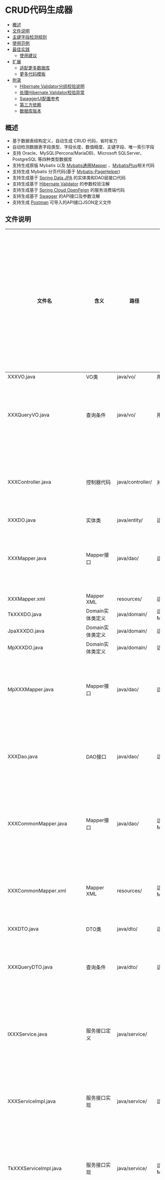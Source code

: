 # CRUD代码生成器

<!-- TOC -->
- [概述](#概述)
- [文件说明](#文件说明)
- [主键字段检测规则](#主键字段检测规则)
- [使用范例](#使用范例)
- [最佳实践](#最佳实践)
  - [使用建议](#使用建议)
- [扩展](#扩展)
  - [适配更多数据库](#适配更多数据库)
  - [更多代码模板](#更多代码模板)
- [附录](#附录)
  - [Hibernate Validator分组校验说明](#hibernate-validator分组校验说明)
  - [处理Hibernate Validator校验异常](#处理hibernate-validator校验异常)
  - [SwaggerUI配置参考](#SwaggerUI配置参考)
  - [第三方依赖](#第三方依赖)
  - [数据库版本](#数据库版本)

<!-- /TOC -->

## 概述
- 基于数据表结构定义，自动生成 CRUD 代码，省时省力
- 自动检测数据表字段类型、字段长度、数值精度、主键字段、唯一索引字段
- 支持 Oracle、MySQL(Percona/MariaDB)、Microsoft SQLServer、PostgreSQL 等四种类型数据库
- 支持生成原版 Mybatis 以及 [Mybatis通用Mapper](https://github.com/abel533/Mapper) 、[MybatisPlus](https://mybatis.plus)相关代码
- 支持生成 Mybatis 分页代码(基于 [Mybatis-PageHelper](https://github.com/pagehelper/Mybatis-PageHelper))
- 支持生成基于 [Spring Data JPA](https://spring.io/projects/spring-data-jpa) 的实体类和DAO层接口代码
- 支持生成基于 [Hibernate Validator](https://hibernate.org/validator/documentation/) 的参数校验注解
- 支持生成基于 [Spring Cloud OpenFeign](https://cloud.spring.io/spring-cloud-openfeign/reference/html/) 的服务消费端代码
- 支持生成基于 [Swagger](https://swagger.io/docs/) 的API接口及参数注解
- 支持生成 [Postman](https://www.postman.com/) 可导入的API接口JSON定义文件

## 文件说明
| 文件名 | 含义 | 路径 | 备注 | 当数据表字段发生变化时是否需要重新生成 | 
|  ----  | ---- |---- |---- | ---- |
| XXXVO.java | VO类| java/vo/ |  用于接收/输出数据  | 是 |
| XXXQueryVO.java | 查询条件 | java/vo/ | 用于接收查询条件 | 该文件只需生成1次 |
| XXXController.java | 控制器代码 | java/controller/ | 对外暴露HTTP接口 | 该文件只需生成1次 |
| XXXDO.java | 实体类 | java/entity/ |  适用于原版mybatis | 是 |
| XXXMapper.java | Mapper接口 | java/dao/ | 适用于原版mybatis | 该文件只需生成1次 |
| XXXMapper.xml | Mapper XML | resources/ | 适用于原版mybatis  | 是 |
| TkXXXDO.java | Domain实体类定义 | java/domain/| 适用于mybatis通用Mapper  | 是 |
| JpaXXXDO.java | Domain实体类定义 | java/domain/| 适用于JPA  | 是 |
| MpXXXDO.java | Domain实体类定义 | java/domain/| 适用于MybatisPlus  | 是 |
| MpXXXMapper.java | Mapper接口 | java/dao/ | 适用于MybatisPlus | 该文件只需生成1次 |
| XXXDao.java | DAO接口 | java/dao/ |  适用于JPA | 该文件只需生成1次 |
| XXXCommonMapper.java | Mapper接口 | java/dao/ |  适用于mybatis通用Mapper | 该文件只需生成1次 |
| XXXCommonMapper.xml | Mapper XML | resources/ | 适用于mybatis通用Mapper | 该文件只需生成1次 |
| XXXDTO.java | DTO类 | java/dto/ | 适用于service层 | 是 |
| XXXQueryDTO.java | 查询条件 | java/dto/ | 适用于service层 | 该文件只需生成1次 |
| IXXXService.java | 服务接口定义 | java/service/ |  | 该文件只需生成1次 |
| XXXServiceImpl.java | 服务接口实现 | java/service/ |  适用于原版mybatis | 该文件只需生成1次 |
| TkXXXServiceImpl.java | 服务接口实现 | java/service/ |  适用于mybatis通用Mapper | 该文件只需生成1次 |
| MpXXXServiceImpl.java | 服务接口实现 | java/service/ |  适用于MybatisPlus | 该文件只需生成1次 |
| XXXClient.java | FeignClient服务接口 | java/feign/ |  适用于Spring Cloud消费者端  | 该文件只需生成1次 |
| CommonConverter.java | 通用对象转换工具 | java/util/ |  用于VO/DTO/DO等对象之间的转换 | 该文件只需生成1次 |
| XXXConverter.java | 对象转换工具类 | java/util/ |  用于VO/DTO/DO等对象之间的转换 | 该文件只需生成1次 |
| InsertGroup.java | 校验分组(插入) | java/validator/ |  用于Hibernate Validator分组校验 | 该文件只需生成1次 |
| UpdateGroup.java | 校验分组(更新) | java/validator/ |  用于Hibernate Validator分组校验 | 该文件只需生成1次 |
| XXX.postman_collection.json | Postman接口定义 | json/ | 使用方法：Postman>Import | 是 |
| XXX.postman_environment.json | Postman环境变量定义 | json/ | 使用方法：Postman>Manage Environment>Import | 该文件只需生成1次 |

## 主键字段检测规则
1. 数据表有主键字段时，程序将直接使用该字段
2. 数据表无主键字段时，程序将使用最后一个具有唯一索引的字段
3. 数据表既无主键字段也无唯一索引字段时，程序将使用 TableContext 对象中 primaryKeyColumn 参数所指定的字段

## 使用范例
```java
public class App {

    public static void main(String[] args) throws Exception {
        JdbcInfo param = new JdbcInfo();
        
        //指定数据库类型
        param.setDbType(GeneratorConst.ORACLE);
        
        //数据库主机名或IP
        param.setHost("192.168.2.102");
        
        //数据库端口号
        param.setPort("1521");
        
        //schema名称(oracle和PostgreSQL填写Schema名称，mysql或sqlserver则填写数据库名称)
        param.setSchema("sys_biz");
        
        //数据库用户名
        param.setUsername("biz_manager");
        
        //数据库用户密码
        param.setPassword("123456");
        
        //数据库实例名(oracle填写实例名，PostgreSQL填写数据库名称，mysql或sqlserver留空)
        param.setServiceName("newbizdb");
    
        TableCodeGenerator generator = new TableCodeGenerator(param);    
        RunParam rp = new RunParam();
        
        //可以自行指定生成的javadoc注释中author的名称；如留空或不设置，则程序将使用当前操作系统的用户名
        //rp.setAuthor("张三");
    
        //java基础包名(留空则默认使用com.example.myapp)
        rp.setBasePkgName("com.foobar.bizapp");
        
        //输出目录的绝对路径(留空则生成到当前用户主目录)
        rp.setOutputPath("E:\\tmp\\generated");
        
        //表名
        TableContext table = TableContext.withName("T_ORDER_INFO");
        
        //需去掉的表名前缀(留空不去掉任何前缀)
        table.setTableNamePrefixToRemove("T_");
        
        //手动指定主键字段名(不区分大小写); 如果程序无法自动检测到主键字段，则在此参数指定；适用于无主键且无唯一索引的表
        //table.setPrimaryKeyColumn("code");
        
        //如果该表有乐观锁，可在此设置其字段名，默认值为 version (不区分大小写)
        //table.setVersionColumn("total");
    
        //默认分页大小为10，如需修改，可在此设置一个大于0的整数
        table.setPageSize(20);
    
        //针对Oracle数据库，可以指定序列名称; 如果不指定，则默认使用 SEQ_表名 作为序列名称
        table.setSequenceName("SEQ_ORDER");
        
        rp.addTable(table);
    
        //如果VO/DO/DTO等类需要继承某个基础类，可以在此指定基础类的完整路径
        //rp.setBaseEntityClass("com.foobar.common.BaseEntity");
        
        //如果需要去掉的表名前缀均相同，则可以全局配置它，不再需要在 TableContext 中逐个配置前缀
        //generator.setGlobalTableNamePrefixToRemove("t_");
        
        //默认使用 Spring 的 @Service 注解。如果需要使用 Dubbo 的@Service注解，请设置该值为true
        //generator.setUseDubboService(true);
        
        //是否生成所有代码(默认true; 当数据表字段发生变化后需要重新生成代码时，可设置为false，只生成实体类、XML等核心代码)
        //generator.setGenerateAll(false);
        
        //如果不希望生成swagger注解，可设置该值为false; 默认true
        //generator.setUseSwagger(false);
        
        //生成
        generator.run(rp);
}
```

## 最佳实践

### 使用建议
- 如果您采用原版 mybatis，不应在 resources/XXXMapper.xml 中编写自己的业务逻辑；建议自行继承 XXXMapper，然后在新的xml文件中编写自己的逻辑
- 如果您采用 Mybatis通用Mapper，可以在 resources/XXXCommonMapper.xml 中编写自己的业务逻辑
- 如果数据表字段变化比较频繁，建议采用 Mybatis通用Mapper 或 MybatisPlus
- 个人意见：MybatisPlus 本身是一个优秀的增强插件，但它的作者可能想做的事情太多，导致其API相对较乱(特别是它的分页API比较奇怪)，相比之下，Mybatis通用Mapper 会更适合比较规范化且规模较大的项目

### 扩展
#### 适配更多数据库
1. 编写自定义的SQL语句(用于查询数据库中的表名、表注释、字段名、字段注释、字段类型、字段长度、主键、唯一索引等)，约定保存路径为 resources/sql_XXX.xml
2. 编写您自定义的DbUtil类继承 AbstractDbUtil 抽象类，如数据库有特殊逻辑，也可在该类中编写
3. 在 dbutils-config.json 文件中配置您自定义的DbUtil类映射及驱动名称等信息
4. 不要忘记在 pom.xml 中加入相应的 jdbc 驱动

#### 更多代码模板
代码模板基于 [Freemarker模板引擎](https://freemarker.apache.org/docs/index.html) 编写，因此您可以遵循该模板的语法自行实现新的代码模板。提供的上下文变量包括：

| 变量 | 含义| 变量类型 |
|  ----  | ----  |----  |
| ${basePkgName} | 基础包名| String |
| ${baseEntityClass} | 基础实体类的完整路径| String |
| ${timeZone} | 时区名称| String |
| ${useDubboServiceAnnotation} | 是否启用Dubbo服务(0否/1是) | int |
| ${useSwagger} | 是否启用SwaggerUI(0否/1是) | int |
| ${table} | 数据表根对象| Object |
| ${table.name} | 数据表原始名称| String |
| ${table.kebabCaseName} | kebabCase形式的表名 | String |
| ${table.dbType} | 数据库类型(oracle/mysql/sqlserver/postgresql，小写形式)| String |
| ${table.subPkgName} | 子包名 | String |
| ${table.javaClassName} | Java类名称(首字母大写) |String |
| ${table.javaClassNameLower} | Java类名称(首字母小写) | String |
| ${table.comments} | 数据表注释| String |
| ${table.imports} | Java类中需要import的类名集合| Set |
| ${table.author} | 生成的javadoc注释中author的名称 | String |
| ${table.pageSize} | 默认分页大小 | int |
| ${table.versionColumn} | 乐观锁版本号字段名 | String |
| ${table.columns} | 数据表中的所有字段信息列表| List |

字段信息包括：

| 变量 | 含义| 变量类型 |
|  ----  | ----  |----  |
| ${column.columnName} | 原始列名| String |
| ${column.columnCamelNameLower} | 驼峰形式列名(首字母小写)|String |
| ${column.columnCamelNameUpper} | 驼峰形式列名(首字母大写) | String |
| ${column.columnComment} | 列注释| String |
| ${column.columnType} | 列类型(数据库中的类型 |String |
| ${column.columnJavaType} | 列类型对应的Java类型| String |
| ${column.columnMyBatisType} | 列类型对应的mybatis jdbcType| String |
| ${column.columnLength} | 列长度| int |
| ${column.columnPrecision} | 列精度(针对数字列) | int |
| ${column.columnScale} | 列小数位数(针对数字列) |int |
| ${column.nullable} | 是否可空(0否/1是) |int |
| ${column.charLength} | 列长度(针对字符列) |int |
| ${column.defaultValue} | 列默认值| String |
| ${column.isNumber} | 是否为数字列(0否/1是) |int |
| ${column.isChar} | 是否为字符列(0否/1是) | int |
| ${column.isPrimaryKey} | 是否为主键(0否/1是) |int |

编写完模板文件之后，在 template-config.json 文件中配置该模板的相关信息即可。

## 附录
### Hibernate Validator分组校验说明
- 针对数据插入操作，根据 InsertGroup 分组进行校验；
- 针对数据更新操作，根据 UpdateGroup 分组进行校验；
- 其它的共有校验规则(如字段长度限制等)，根据 Default 分组进行校验；

### 处理Hibernate Validator校验异常
通过 @ExceptionHandler 捕获 MethodArgumentNotValidException 和 BindException 异常即可。

区别：
- 如果使用表单对象(Form)形式接收参数(如查询操作)，则出现 BindException 异常
- 如果使用 @RequestBody 形式接收参数(如插入操作)，则出现 MethodArgumentNotValidException 异常

参考代码：
```java
@ControllerAdvice
public class GlobalExceptionHandler {

    @ExceptionHandler({MethodArgumentNotValidException.class, BindException.class})
    @ResponseBody
    public String errorHandler(Exception ex) {
        if (ex instanceof MethodArgumentNotValidException) {
            MethodArgumentNotValidException me = (MethodArgumentNotValidException) ex;
            return getFieldErrors(me.getBindingResult().getFieldErrors());
        } else if (ex instanceof BindException) {
            BindException be = (BindException) ex;
            return getFieldErrors(be.getBindingResult().getFieldErrors());
        } else {
            return ex.getMessage();
        }
    }

    private String getFieldErrors(List<FieldError> fieldErrors) {
        String msg = "error";
        if (!fieldErrors.isEmpty()) {
            List<String> errorMsgs = fieldErrors.stream().map(FieldError::getDefaultMessage).distinct().collect(Collectors.toList());
            msg = String.join(";", errorMsgs);
        }
        return msg;
    }
}
```
默认情况下 Hibernate Validator 使用普通模式：校验器会校验完所有的属性，然后返回所有的验证错误信息。

如果希望使用 Fail-fast(快速失败) 模式，则需要增加额外配置：
```java
@Configuration
public class HibernateValidatorConfig {
    public HibernateValidatorConfig() {
    }

    @Bean
    public Validator myValidatorFactory() {
        ValidatorFactory validatorFactory = Validation.byProvider(HibernateValidator.class).configure().failFast(true).buildValidatorFactory();
        return validatorFactory.getValidator();
    }
}
```
使用该模式之后，当校验器遇到第1个不满足条件的参数时就立即结束校验工作，只返回这一个参数对应的错误信息。

### SwaggerUI配置参考
```java
@Configuration
@EnableSwagger2
public class SwaggerConfig {
    @Bean
    public Docket api() {
        return new Docket(DocumentationType.SWAGGER_2)
                .select()
                .apis(RequestHandlerSelectors.any())
                .paths(PathSelectors.any())
                .build();
    }
}
```

### 第三方依赖
自动生成的代码中用到了一些第三方开源组件，它们的maven坐标如下(版本号请自行匹配)：
```xml
<dependency>
    <groupId>org.springframework.data</groupId>
    <artifactId>spring-data-jpa</artifactId>
    <version>X.X.X</version>
</dependency>

<dependency>
    <groupId>org.springframework.cloud</groupId>
    <artifactId>spring-cloud-starter-openfeign</artifactId>
    <version>X.X.X</version>
</dependency>

<dependency>
   <groupId>org.apache.commons</groupId>
   <artifactId>commons-lang3</artifactId>
   <version>X.X.X</version>
</dependency>

<dependency>
   <groupId>io.springfox</groupId>
   <artifactId>springfox-swagger2</artifactId>
   <version>X.X.X</version>
</dependency>

<dependency>
   <groupId>io.springfox</groupId>
   <artifactId>springfox-swagger-ui</artifactId>
   <version>X.X.X</version>
</dependency>

<dependency>
   <groupId>com.google.guava</groupId>
   <artifactId>guava</artifactId>
   <version>X.X.X</version>
</dependency>

<dependency>
   <groupId>org.mybatis.spring.boot</groupId>
   <artifactId>mybatis-spring-boot-starter</artifactId>
   <version>X.X.X</version>
</dependency>

<dependency>
    <groupId>tk.mybatis</groupId>
    <artifactId>mapper-spring-boot-starter</artifactId>
    <version>X.X.X</version>
</dependency>

<dependency>
    <groupId>com.github.pagehelper</groupId>
    <artifactId>pagehelper-spring-boot-starter</artifactId>
    <version>X.X.X</version>
</dependency>

<dependency>
    <groupId>org.apache.dubbo</groupId>
    <artifactId>dubbo-spring-boot-starter</artifactId>
    <version>X.X.X</version>
</dependency>

<dependency>
    <groupId>com.baomidou</groupId>
    <artifactId>mybatis-plus</artifactId>
    <version>X.X.X</version>
</dependency>
```

### 数据库版本
实际单元测试中用到的数据库版本：
- Oracle 11g
- MySQL 5.5/5.6/5.7/5.8
- MariaDB 10.2.x/10.3.x/10.4.x
- Microsoft SQL Server 2008 R2
- PostgreSQL 12.3
- Percona Server(未实际测试，理论上也兼容)